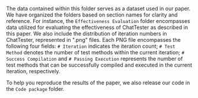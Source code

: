 The data contained within this folder serves as a dataset used in our paper. We have organized the folders based on section names for clarity and reference. For instance, the ``Effectiveness Evaluation`` folder encompasses data utilized for evaluating the effectiveness of ChatTester as described in this paper. 
We also include the distribution of iteration numbers in ChatTester, represented in ".png" files. Each PNG file encompasses the following four fields: ``# Iteration`` indicates the iteration count; ``# Test Method`` denotes the number of test methods within the current iteration; ``# Success Compilation`` and ``# Passing Execution`` represents the number of test methods that can be successfully compiled and executed in the current iteration, respectively.

To help you reproduce the results of the paper, we also release our code in the ``Code package`` folder.
